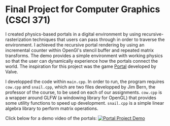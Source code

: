 # Final Project for Computer Graphics (CSCI 371)

I created physics-based portals in a digital environment by using recursive-rasterization techniques that users can pass through in order to traverse the environment. 
I achieved the recursive portal rendering by using an incremental counter within OpenGl's stencil buffer and repeated matrix transforms. The demo provides a simple
environment with working physics so that the user can dynamically experience how the portals connect the world.
The inspiration for this project was the game <a href="https://store.steampowered.com/app/400/Portal/">Portal</a> developed by Valve.

I developped the code within `main.cpp`. In order to run, the program requires `cow.cpp` and `snail.cpp`, which are two files developped by Jim Bern, the professor of the course,
to be used on each of our assignments. `cow.cpp` is a wrapper around GLFW (a windowing library for OpenGL) that provides some utility functions to speed up development. `snail.cpp`
is a simple linear algebra library to perform matrix operations.

Click below for a demo video of the portals:
[![Portal Project Demo](https://img.youtube.com/vi/zv5bBVZ7tww/maxresdefault.jpg)](https://www.youtube.com/watch?v=zv5bBVZ7tww)

